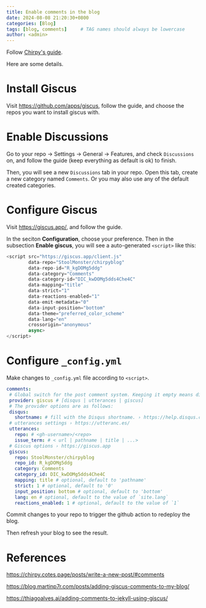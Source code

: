 ```yaml
---
title: Enable comments in the blog
date: 2024-08-08 21:20:30+0800
categories: [Blog]
tags: [blog, comments]     # TAG names should always be lowercase
author: <admin> 
---
```


Follow [Chirpy's guide](https://chirpy.cotes.page/posts/write-a-new-post/#comments).

Here are some details.

# Install Giscus

Visit <https://github.com/apps/giscus>, follow the guide, and choose the repos you want to install giscus with.

# Enable Discussions

Go to your repo -> Settings -> General -> Features, and check ``Discussions`` on, and follow the guide (keep everything as default is ok) to finish.

Then, you will see a new ``Discussions`` tab in your repo. Open this tab, create a new category named ``Comments``. Or you may also use any of the default created categories.

# Configure Giscus

Visit <https://giscus.app/>, and follow the guide.

In the seciton **Configuration**, choose your preference. Then in the subsection **Enable giscus**, you will see a auto-generated ``<script>`` like this:

``` js
<script src="https://giscus.app/client.js"
        data-repo="StoolMonster/chirpyblog"
        data-repo-id="R_kgDOMg5ddg"
        data-category="Comments"
        data-category-id="DIC_kwDOMg5dds4Che4C"
        data-mapping="title"
        data-strict="1"
        data-reactions-enabled="1"
        data-emit-metadata="0"
        data-input-position="bottom"
        data-theme="preferred_color_scheme"
        data-lang="en"
        crossorigin="anonymous"
        async>
</script>
```

# Configure ``_config.yml``

Make changes to ``_config.yml`` file according to ``<script>``.

 ``` yml
comments:
  # Global switch for the post comment system. Keeping it empty means disabled.
  provider: giscus # [disqus | utterances | giscus]
  # The provider options are as follows:
  disqus:
    shortname: # fill with the Disqus shortname. › https://help.disqus.com/en/articles/1717111-what-s-a-shortname
  # utterances settings › https://utteranc.es/
  utterances:
    repo: # <gh-username>/<repo>
    issue_term: # < url | pathname | title | ...>
  # Giscus options › https://giscus.app
  giscus:
    repo: StoolMonster/chirpyblog
    repo_id: R_kgDOMg5ddg
    category: Comments
    category_id: DIC_kwDOMg5dds4Che4C
    mapping: title # optional, default to 'pathname'
    strict: 1 # optional, default to '0'
    input_position: bottom # optional, default to 'bottom'
    lang: en # optional, default to the value of `site.lang`
    reactions_enabled: 1 # optional, default to the value of `1`
 ```

 Commit changes to your repo to trigger the github action to redeploy the blog.
 
 Then refresh your blog to see the result.


# References

<https://chirpy.cotes.page/posts/write-a-new-post/#comments>

<https://blog.martinp7r.com/posts/adding-giscus-comments-to-my-blog/>

<https://thiagoalves.ai/adding-comments-to-jekyll-using-giscus/>
